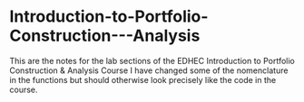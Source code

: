 # Introduction-to-Portfolio-Construction---Analysis
This are the notes for the lab sections of the EDHEC Introduction to Portfolio Construction & Analysis Course
I have changed some of the nomenclature in the functions but should otherwise look precisely like the code in the course.

